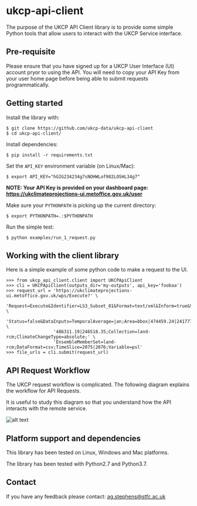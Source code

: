 # ukcp-api-client

The purpose of the UKCP API Client library is to provide some simple Python tools
that allow users to interact with the UKCP Service interface.

## Pre-requisite

Please ensure that you have signed up for a UKCP User Interface (UI) account pryor
to using the API. You will need to copy your API Key from your user home page before 
being able to submit requests programmatically.

## Getting started

Install the library with:

```
$ git clone https://github.com/ukcp-data/ukcp-api-client
$ cd ukcp-api-client/
```

Install dependencies:

```
$ pip install -r requirements.txt
```

Set the `API_KEY` environment variable (on Linux/Mac):

```
$ export API_KEY="hGIG234234g7sNOHWLof982LOSHL34g7"
```

**NOTE: Your API Key is provided on your dashboard page: https://ukclimateprojections-ui.metoffice.gov.uk/user**

Make sure your `PYTHONPATH` is picking up the current directory:

```
$ export PYTHONPATH=.:$PYTHONPATH
```

Run the simple test:

```
$ python examples/run_1_request.py
```

## Working with the client library

Here is a simple example of some python code to make a request to the UI.

```
>>> from ukcp_api_client.client import UKCPApiClient
>>> cli = UKCPApiClient(outputs_dir='my-outputs', api_key='foobaa')
>>> request_url = 'https://ukclimateprojections-ui.metoffice.gov.uk/wps/Execute?' \
                  'Request=Execute&Identifier=LS3_Subset_01&Format=text/xml&Inform=true&Store=false&' \
                  'Status=false&DataInputs=TemporalAverage=jan;Area=bbox|474459.24|241777.72|' \
                  '486311.19|246518.35;Collection=land-rcm;ClimateChangeType=absolute;' \
                  'EnsembleMemberSet=land-rcm;DataFormat=csv;TimeSlice=2075|2076;Variable=psl'
>>> file_urls = cli.submit(request_url)
```

## API Request Workflow

The UKCP request workflow is complicated. The following diagram explains the workflow for API Requests.

It is useful to study this diagram so that you understand how the API interacts with the remote service.

![alt text](https://github.com/ukcp-data/ukcp-api-client/raw/master/doc/images/api_flowchart.png "API Flowchart")

## Platform support and dependencies

This library has been tested on Linux, Windows and Mac platforms.

The library has been tested with Python2.7 and Python3.7.

## Contact

If you have any feedback please contact: ag.stephens@stfc.ac.uk
